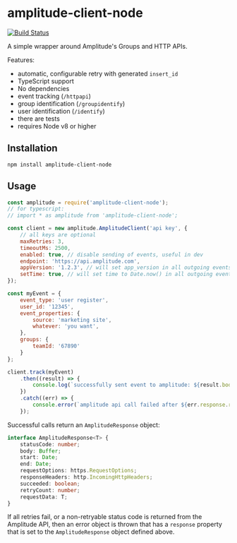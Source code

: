 # amplitude-client-node

[![Build Status](https://travis-ci.org/WeTransfer/amplitude-client-node.png)](https://travis-ci.org/WeTransfer/amplitude-client-node)

A simple wrapper around Amplitude's Groups and HTTP APIs.

Features:
- automatic, configurable retry with generated `insert_id`
- TypeScript support
- No dependencies
- event tracking (`/httpapi`)
- group identification (`/groupidentify`)
- user identification (`/identify`)
- there are tests
- requires Node v8 or higher

## Installation
```
npm install amplitude-client-node
```

## Usage
```javascript
const amplitude = require('amplitude-client-node');
// for typescript:
// import * as amplitude from 'amplitude-client-node';

const client = new amplitude.AmplitudeClient('api key', {
    // all keys are optional
    maxRetries: 3,
    timeoutMs: 2500,
    enabled: true, // disable sending of events, useful in dev
    endpoint: 'https://api.amplitude.com',
    appVersion: '1.2.3', // will set app_version in all outgoing events
    setTime: true, // will set time to Date.now() in all outgoing events
});

const myEvent = {
    event_type: 'user register',
    user_id: '12345',
    event_properties: {
        source: 'marketing site',
        whatever: 'you want',
    },
    groups: {
        teamId: '67890'
    }
};

client.track(myEvent)
    .then((result) => {
        console.log(`successfully sent event to amplitude: ${result.body.toString('utf8')}`);
    })
    .catch((err) => {
        console.error(`amplitude api call failed after ${err.response.retryCount} retries: ${err.message}`);
    });
```

Successful calls return an `AmplitudeResponse` object:

```typescript
interface AmplitudeResponse<T> {
    statusCode: number;
    body: Buffer;
    start: Date;
    end: Date;
    requestOptions: https.RequestOptions;
    responseHeaders: http.IncomingHttpHeaders;
    succeeded: boolean;
    retryCount: number;
    requestData: T;
}
```

If all retries fail, or a non-retryable status code is returned from the Amplitude
API, then an error object is thrown that has a `response` property that is set to
the `AmplitudeResponse` object defined above.
